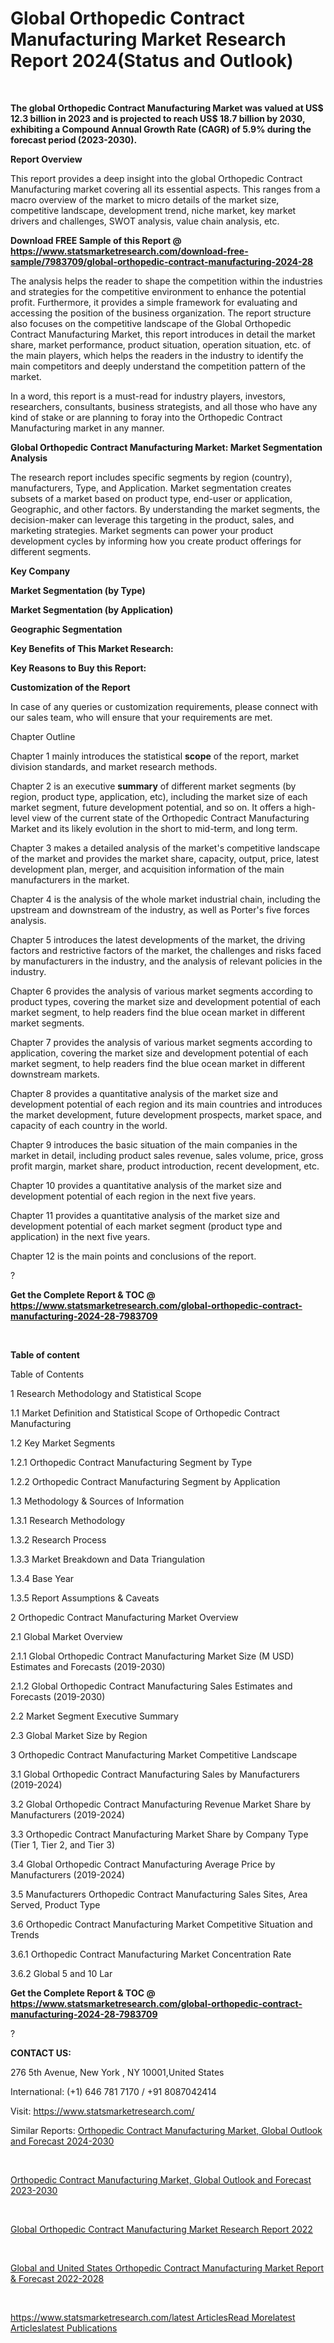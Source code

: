 <h1>Global Orthopedic Contract Manufacturing Market Research Report 2024(Status and Outlook)</h1><br/><p><strong>The global Orthopedic Contract Manufacturing Market was valued at US$ 12.3 billion in 2023 and is projected to reach US$ 18.7 billion by 2030, exhibiting a Compound Annual Growth Rate (<strong>CAGR</strong>) of 5.9% during the forecast period (2023-2030).</strong></p>
 
 
 
 <p><strong>Report Overview</strong></p>
 
 
 
 <p>This report provides a deep insight into the global Orthopedic Contract Manufacturing market covering all its essential aspects. This ranges from a macro overview of the market to micro details of the market size, competitive landscape, development trend, niche market, key market drivers and challenges, SWOT analysis, value chain analysis, etc.</p>
 
 
 
 <p><strong>Download FREE Sample of this Report @ <a href="https://www.statsmarketresearch.com/download-free-sample/7983709/global-orthopedic-contract-manufacturing-2024-28">https://www.statsmarketresearch.com/download-free-sample/7983709/global-orthopedic-contract-manufacturing-2024-28</a></strong></p>
 
 
 
 <p>The analysis helps the reader to shape the competition within the industries and strategies for the competitive environment to enhance the potential profit. Furthermore, it provides a simple framework for evaluating and accessing the position of the business organization. The report structure also focuses on the competitive landscape of the Global Orthopedic Contract Manufacturing Market, this report introduces in detail the market share, market performance, product situation, operation situation, etc. of the main players, which helps the readers in the industry to identify the main competitors and deeply understand the competition pattern of the market.</p>
 
 
 
 <p>In a word, this report is a must-read for industry players, investors, researchers, consultants, business strategists, and all those who have any kind of stake or are planning to foray into the Orthopedic Contract Manufacturing market in any manner.</p>
 
 
 
 <p><strong>Global Orthopedic Contract Manufacturing Market: Market Segmentation Analysis</strong></p>
 
 
 
 <p>The research report includes specific segments by region (country), manufacturers, Type, and Application. Market segmentation creates subsets of a market based on product type, end-user or application, Geographic, and other factors. By understanding the market segments, the decision-maker can leverage this targeting in the product, sales, and marketing strategies. Market segments can power your product development cycles by informing how you create product offerings for different segments.</p>
 
 
 
 <p><strong>Key Company</strong></p>
 
 
 
 <p><strong>Market Segmentation (by Type)</strong></p>
 
 
 
 <p><strong>Market Segmentation (<strong>by Application</strong>)</strong></p>
 
 
 
 <p><strong>Geographic Segmentation</strong></p>
 
 
 
 <p><strong>Key Benefits of This Market Research:</strong></p>
 
 
 
 <p><strong>Key <strong>Reasons to Buy</strong> this Report:</strong></p>
 
 
 
 <p><strong>Customization of the Report</strong></p>
 
 
 
 <p>In case of any queries or customization requirements, please connect with our sales team, who will ensure that your requirements are met.</p>
 
 
 
 <p>Chapter Outline</p>
 
 
 
 <p>Chapter 1 mainly introduces the statistical <strong>scope</strong> of the report, market division standards, and market research methods.</p>
 
 
 
 <p>Chapter 2 is an executive <strong>summary</strong> of different market segments (by region, product type, application, etc), including the market size of each market segment, future development potential, and so on. It offers a high-level view of the current state of the Orthopedic Contract Manufacturing Market and its likely evolution in the short to mid-term, and long term.</p>
 
 
 
 <p>Chapter 3 makes a detailed analysis of the market&#39;s competitive landscape of the market and provides the market share, capacity, output, price, latest development plan, merger, and acquisition information of the main manufacturers in the market.</p>
 
 
 
 <p>Chapter 4 is the analysis of the whole market industrial chain, including the upstream and downstream of the industry, as well as Porter&#39;s five forces analysis.</p>
 
 
 
 <p>Chapter 5 introduces the latest developments of the market, the driving factors and restrictive factors of the market, the challenges and risks faced by manufacturers in the industry, and the analysis of relevant policies in the industry.</p>
 
 
 
 <p>Chapter 6 provides the analysis of various market segments according to product types, covering the market size and development potential of each market segment, to help readers find the blue ocean market in different market segments.</p>
 
 
 
 <p>Chapter 7 provides the analysis of various market segments according to application, covering the market size and development potential of each market segment, to help readers find the blue ocean market in different downstream markets.</p>
 
 
 
 <p>Chapter 8 provides a quantitative analysis of the market size and development potential of each region and its main countries and introduces the market development, future development prospects, market space, and capacity of each country in the world.</p>
 
 
 
 <p>Chapter 9 introduces the basic situation of the main companies in the market in detail, including product sales revenue, sales volume, price, gross profit margin, market share, product introduction, recent development, etc.</p>
 
 
 
 <p>Chapter 10 provides a quantitative analysis of the market size and development potential of each region in the next five years.</p>
 
 
 
 <p>Chapter 11 provides a quantitative analysis of the market size and development potential of each market segment (product type and application) in the next five years.</p>
 
 
 
 <p>Chapter 12 is the main points and conclusions of the report.</p>
 
 
 
 <p>? </p>
 
 
 
 <div><b>Get the Complete Report & TOC @ <a href="https://www.statsmarketresearch.com/global-orthopedic-contract-manufacturing-2024-28-7983709">https://www.statsmarketresearch.com/global-orthopedic-contract-manufacturing-2024-28-7983709</a></b></div>
 
 
 
 <p><br />
 
 <b>Table of content</b></p>
 
 
 
 <p>Table of Contents<br />
 
 1 Research Methodology and Statistical Scope<br />
 
 1.1 Market Definition and Statistical Scope of Orthopedic Contract Manufacturing<br />
 
 1.2 Key Market Segments<br />
 
 1.2.1 Orthopedic Contract Manufacturing Segment by Type<br />
 
 1.2.2 Orthopedic Contract Manufacturing Segment by Application<br />
 
 1.3 Methodology & Sources of Information<br />
 
 1.3.1 Research Methodology<br />
 
 1.3.2 Research Process<br />
 
 1.3.3 Market Breakdown and Data Triangulation<br />
 
 1.3.4 Base Year<br />
 
 1.3.5 Report Assumptions & Caveats<br />
 
 2 Orthopedic Contract Manufacturing Market Overview<br />
 
 2.1 Global Market Overview<br />
 
 2.1.1 Global Orthopedic Contract Manufacturing Market Size (M USD) Estimates and Forecasts (2019-2030)<br />
 
 2.1.2 Global Orthopedic Contract Manufacturing Sales Estimates and Forecasts (2019-2030)<br />
 
 2.2 Market Segment Executive Summary<br />
 
 2.3 Global Market Size by Region<br />
 
 3 Orthopedic Contract Manufacturing Market Competitive Landscape<br />
 
 3.1 Global Orthopedic Contract Manufacturing Sales by Manufacturers (2019-2024)<br />
 
 3.2 Global Orthopedic Contract Manufacturing Revenue Market Share by Manufacturers (2019-2024)<br />
 
 3.3 Orthopedic Contract Manufacturing Market Share by Company Type (Tier 1, Tier 2, and Tier 3)<br />
 
 3.4 Global Orthopedic Contract Manufacturing Average Price by Manufacturers (2019-2024)<br />
 
 3.5 Manufacturers Orthopedic Contract Manufacturing Sales Sites, Area Served, Product Type<br />
 
 3.6 Orthopedic Contract Manufacturing Market Competitive Situation and Trends<br />
 
 3.6.1 Orthopedic Contract Manufacturing Market Concentration Rate<br />
 
 3.6.2 Global 5 and 10 Lar</p>
 
 
 
 <div><b>Get the Complete Report & TOC @ <a href="https://www.statsmarketresearch.com/global-orthopedic-contract-manufacturing-2024-28-7983709">https://www.statsmarketresearch.com/global-orthopedic-contract-manufacturing-2024-28-7983709</a></b></div>
 
 
 
 <p>? </p>
 
 
 
 <p><b>CONTACT US:</b><br />
 
 276 5th Avenue, New York , NY 10001,United States<br />
 
 International: (+1) 646 781 7170 / +91 8087042414<br />
 
 Visit: <a href="https://www.statsmarketresearch.com/">https://www.statsmarketresearch.com/</a><br />
 
 Similar Reports: <a href="https://www.statsmarketresearch.com/global-orthopedic-contract-manufacturing-2024-28-7983709">Orthopedic Contract Manufacturing Market, Global Outlook and Forecast 2024-2030</a><br />
 
 <br />
 
 <a href="https://www.statsmarketresearch.com/global-orthopedic-contract-manufacturing-2024-28-7983709">Orthopedic Contract Manufacturing Market, Global Outlook and Forecast 2023-2030</a><br />
 
 <br />
 
 <a href="https://www.statsmarketresearch.com/global-orthopedic-contract-manufacturing-2024-28-7983709">Global Orthopedic Contract Manufacturing Market Research Report 2022</a><br />
 
 <br />
 
 <a href="https://www.statsmarketresearch.com/global-orthopedic-contract-manufacturing-2024-28-7983709">Global and United States Orthopedic Contract Manufacturing Market Report & Forecast 2022-2028</a><br />
 
 <br />
 
 <a href="https://gyeongbokgung.com">https://www.statsmarketresearch.com/</a><a href="https://hallyeomaritime.com">latest Articles</a><a href="https://jingwansa.com">Read More</a><a href="https://nguoiviet.jp/">latest Articles</a><a href="https://www.intelmarketresearch.com/">latest Publications</a></p>